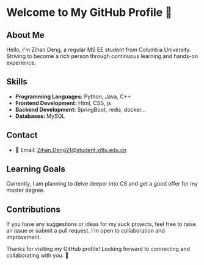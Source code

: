 # Welcome to My GitHub Profile 👋

## About Me
Hello, I'm Zihan Deng, a regular MS EE student from Columbia University. Striving to become a rich person through continuous learning and hands-on experience.

## Skills
- **Programming Languages:** Python, Java, C++
- **Frontend Development:** Html, CSS, js
- **Backend Development:** SpringBoot, redis, docker...
- **Databases:** MySQL

## Contact
- 📧 Email: Zihan.Deng21@student.xjtlu.edu.cn

## Learning Goals
Currently, I am planning to delve deeper into CS and get a good offer for my master degree.

## Contributions
If you have any suggestions or ideas for my suck projects, feel free to raise an issue or submit a pull request. I'm open to collaboration and improvement.

Thanks for visiting my GitHub profile! Looking forward to connecting and collaborating with you. 🚀
